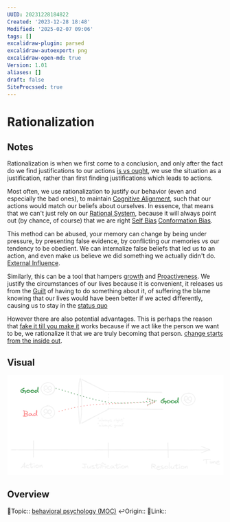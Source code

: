 ```yaml
---
UUID: 20231228184822
Created: '2023-12-28 18:48'
Modified: '2025-02-07 09:06'
tags: []
excalidraw-plugin: parsed
excalidraw-autoexport: png
excalidraw-open-md: true
Version: 1.01
aliases: []
draft: false
SiteProcssed: true
---
```


# Rationalization

## Notes

Rationalization is when we first come to a conclusion, and only after the fact do we find justifications to our actions [is vs ought](/notes/is-vs-ought.md), we use the situation as a justification, rather than first finding justifications which leads to actions.

Most often, we use rationalization to justify our behavior (even and especially the bad ones), to maintain [Cognitive Alignment](/notes/cognitive-alignment.md), such that our actions would match our beliefs about ourselves. In essence, that means that we can't just rely on our [Rational System](/notes/system-2.md), because it will always point out (by chance, of course) that we are right [Self Bias](/notes/self-bias.md) [Conformation Bias](/notes/conformation-bias.md).

This method can be abused, your memory can change by being under pressure, by presenting false evidence, by conflicting our memories vs our tendency to be obedient. We can internalize false beliefs that led us to an action, and even make us believe we did something we actually didn't do. [External Influence](/notes/external-influence.md).

Similarly, this can be a tool that hampers [growth](/notes/growth-mindset.md) and [Proactiveness](/notes/proactiveness.md). We justify the circumstances of our lives because it is convenient, it releases us from the [Guilt](/notes/guilt.md) of having to do something about it, of suffering the blame knowing that our lives would have been better if we acted differently, causing us to stay in the [status quo](/notes/status-quo-bias.md)

However there are also potential advantages. This is perhaps the reason that [fake it till you make it](/notes/fake-it-till-you-make-it.md) works because if we act like the person we want to be, we rationalize it that we are truly becoming that person. [change starts from the inside out](/notes/change-starts-from-the-inside-out.md).

## Visual

![Rationalization.webp](/notes/rationalization.webp)

## Overview
🔼Topic:: [behavioral psychology (MOC)](/mocs/behavioral-psychology-moc.md)
↩️Origin::
🔗Link::

